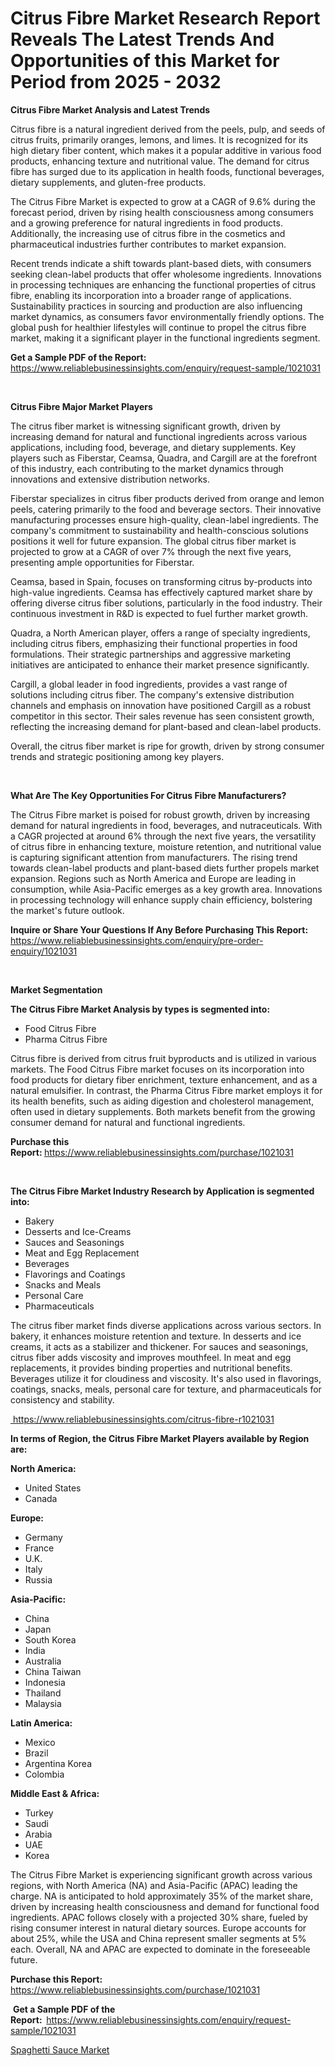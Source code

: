 <p><h1>Citrus Fibre Market Research Report Reveals The Latest Trends And Opportunities of this Market for Period from 2025 - 2032</h1></p><p><strong>Citrus Fibre Market Analysis and Latest Trends</strong></p>
<p><p>Citrus fibre is a natural ingredient derived from the peels, pulp, and seeds of citrus fruits, primarily oranges, lemons, and limes. It is recognized for its high dietary fiber content, which makes it a popular additive in various food products, enhancing texture and nutritional value. The demand for citrus fibre has surged due to its application in health foods, functional beverages, dietary supplements, and gluten-free products.</p><p>The Citrus Fibre Market is expected to grow at a CAGR of 9.6% during the forecast period, driven by rising health consciousness among consumers and a growing preference for natural ingredients in food products. Additionally, the increasing use of citrus fibre in the cosmetics and pharmaceutical industries further contributes to market expansion. </p><p>Recent trends indicate a shift towards plant-based diets, with consumers seeking clean-label products that offer wholesome ingredients. Innovations in processing techniques are enhancing the functional properties of citrus fibre, enabling its incorporation into a broader range of applications. Sustainability practices in sourcing and production are also influencing market dynamics, as consumers favor environmentally friendly options. The global push for healthier lifestyles will continue to propel the citrus fibre market, making it a significant player in the functional ingredients segment.</p></p>
<p><strong>Get a Sample PDF of the Report:&nbsp;</strong> <a href="https://www.reliablebusinessinsights.com/enquiry/request-sample/1021031?utm_campaign=2125&utm_medium=2&utm_source=Github&utm_content=ia&utm_term=14022025&utm_id=citrus-fibre">https://www.reliablebusinessinsights.com/enquiry/request-sample/1021031</a></p>
<p>&nbsp;</p>
<p><strong>Citrus Fibre Major Market Players</strong></p>
<p><p>The citrus fiber market is witnessing significant growth, driven by increasing demand for natural and functional ingredients across various applications, including food, beverage, and dietary supplements. Key players such as Fiberstar, Ceamsa, Quadra, and Cargill are at the forefront of this industry, each contributing to the market dynamics through innovations and extensive distribution networks.</p><p>Fiberstar specializes in citrus fiber products derived from orange and lemon peels, catering primarily to the food and beverage sectors. Their innovative manufacturing processes ensure high-quality, clean-label ingredients. The company's commitment to sustainability and health-conscious solutions positions it well for future expansion. The global citrus fiber market is projected to grow at a CAGR of over 7% through the next five years, presenting ample opportunities for Fiberstar.</p><p>Ceamsa, based in Spain, focuses on transforming citrus by-products into high-value ingredients. Ceamsa has effectively captured market share by offering diverse citrus fiber solutions, particularly in the food industry. Their continuous investment in R&D is expected to fuel further market growth.</p><p>Quadra, a North American player, offers a range of specialty ingredients, including citrus fibers, emphasizing their functional properties in food formulations. Their strategic partnerships and aggressive marketing initiatives are anticipated to enhance their market presence significantly.</p><p>Cargill, a global leader in food ingredients, provides a vast range of solutions including citrus fiber. The company's extensive distribution channels and emphasis on innovation have positioned Cargill as a robust competitor in this sector. Their sales revenue has seen consistent growth, reflecting the increasing demand for plant-based and clean-label products.</p><p>Overall, the citrus fiber market is ripe for growth, driven by strong consumer trends and strategic positioning among key players.</p></p>
<p>&nbsp;</p>
<p><strong>What Are The Key Opportunities For Citrus Fibre Manufacturers?</strong></p>
<p><p>The Citrus Fibre market is poised for robust growth, driven by increasing demand for natural ingredients in food, beverages, and nutraceuticals. With a CAGR projected at around 6% through the next five years, the versatility of citrus fibre in enhancing texture, moisture retention, and nutritional value is capturing significant attention from manufacturers. The rising trend towards clean-label products and plant-based diets further propels market expansion. Regions such as North America and Europe are leading in consumption, while Asia-Pacific emerges as a key growth area. Innovations in processing technology will enhance supply chain efficiency, bolstering the market's future outlook.</p></p>
<p><strong>Inquire or Share Your Questions If Any Before Purchasing This Report:</strong> <a href="https://www.reliablebusinessinsights.com/enquiry/pre-order-enquiry/1021031?utm_campaign=2125&utm_medium=2&utm_source=Github&utm_content=ia&utm_term=14022025&utm_id=citrus-fibre">https://www.reliablebusinessinsights.com/enquiry/pre-order-enquiry/1021031</a></p>
<p>&nbsp;</p>
<p><strong>Market Segmentation</strong></p>
<p><strong>The Citrus Fibre Market Analysis by types is segmented into:</strong></p>
<p><ul><li>Food Citrus Fibre</li><li>Pharma Citrus Fibre</li></ul></p>
<p><p>Citrus fibre is derived from citrus fruit byproducts and is utilized in various markets. The Food Citrus Fibre market focuses on its incorporation into food products for dietary fiber enrichment, texture enhancement, and as a natural emulsifier. In contrast, the Pharma Citrus Fibre market employs it for its health benefits, such as aiding digestion and cholesterol management, often used in dietary supplements. Both markets benefit from the growing consumer demand for natural and functional ingredients.</p></p>
<p><strong>Purchase this Report:&nbsp;</strong><a href="https://www.reliablebusinessinsights.com/purchase/1021031?utm_campaign=2125&utm_medium=2&utm_source=Github&utm_content=ia&utm_term=14022025&utm_id=citrus-fibre">https://www.reliablebusinessinsights.com/purchase/1021031</a></p>
<p>&nbsp;</p>
<p><strong>The Citrus Fibre Market Industry Research by Application is segmented into:</strong></p>
<p><ul><li>Bakery</li><li>Desserts and Ice-Creams</li><li>Sauces and Seasonings</li><li>Meat and Egg Replacement</li><li>Beverages</li><li>Flavorings and Coatings</li><li>Snacks and Meals</li><li>Personal Care</li><li>Pharmaceuticals</li></ul></p>
<p><p>The citrus fiber market finds diverse applications across various sectors. In bakery, it enhances moisture retention and texture. In desserts and ice creams, it acts as a stabilizer and thickener. For sauces and seasonings, citrus fiber adds viscosity and improves mouthfeel. In meat and egg replacements, it provides binding properties and nutritional benefits. Beverages utilize it for cloudiness and viscosity. It's also used in flavorings, coatings, snacks, meals, personal care for texture, and pharmaceuticals for consistency and stability.</p></p>
<p><a href="https://www.reliablebusinessinsights.com/citrus-fibre-r1021031?utm_campaign=2125&utm_medium=2&utm_source=Github&utm_content=ia&utm_term=14022025&utm_id=citrus-fibre">&nbsp;https://www.reliablebusinessinsights.com/citrus-fibre-r1021031</a></p>
<p><strong>In terms of Region, the Citrus Fibre Market Players available by Region are:</strong></p>
<p>
    <p> <strong> North America: </strong>
        <ul>
            <li>United States</li>
            <li>Canada</li>
        </ul>
        </p> 
    <p> <strong> Europe: </strong>
        <ul>
            <li>Germany</li>
            <li>France</li>
            <li>U.K.</li>
            <li>Italy</li>
            <li>Russia</li>
        </ul>
        </p> 
    <p> <strong> Asia-Pacific: </strong>
        <ul>
            <li>China</li>
            <li>Japan</li>
            <li>South Korea</li>
            <li>India</li>
            <li>Australia</li>
            <li>China Taiwan</li>
            <li>Indonesia</li>
            <li>Thailand</li>
            <li>Malaysia</li>
        </ul>
        </p> 
    <p> <strong> Latin America: </strong>
        <ul>
            <li>Mexico</li>
            <li>Brazil</li>
            <li>Argentina Korea</li>
            <li>Colombia</li>
        </ul>
        </p> 
    <p> <strong> Middle East & Africa: </strong>
        <ul>
            <li>Turkey</li>
            <li>Saudi</li>
            <li>Arabia</li>
            <li>UAE</li>
            <li>Korea</li>
        </ul>
    </p>
    </p>
<p><p>The Citrus Fibre Market is experiencing significant growth across various regions, with North America (NA) and Asia-Pacific (APAC) leading the charge. NA is anticipated to hold approximately 35% of the market share, driven by increasing health consciousness and demand for functional food ingredients. APAC follows closely with a projected 30% share, fueled by rising consumer interest in natural dietary sources. Europe accounts for about 25%, while the USA and China represent smaller segments at 5% each. Overall, NA and APAC are expected to dominate in the foreseeable future.</p></p>
<p><strong>Purchase this Report: </strong><a href="https://www.reliablebusinessinsights.com/purchase/1021031?utm_campaign=2125&utm_medium=2&utm_source=Github&utm_content=ia&utm_term=14022025&utm_id=citrus-fibre">https://www.reliablebusinessinsights.com/purchase/1021031</a></p>
<p>&nbsp;<strong>Get a Sample PDF of the Report:&nbsp;&nbsp;</strong><a href="https://www.reliablebusinessinsights.com/enquiry/request-sample/1021031?utm_campaign=2125&utm_medium=2&utm_source=Github&utm_content=ia&utm_term=14022025&utm_id=citrus-fibre">https://www.reliablebusinessinsights.com/enquiry/request-sample/1021031</a></p>
<p><strong></strong></p>
<p><p><a href="https://github.com/JubayerMia832/Market-Research-Report-List-1/blob/main/spaghetti-sauce-market.md?utm_campaign=2125&utm_medium=2&utm_source=Github&utm_content=ia&utm_term=14022025&utm_id=citrus-fibre">Spaghetti Sauce Market</a></p></p>